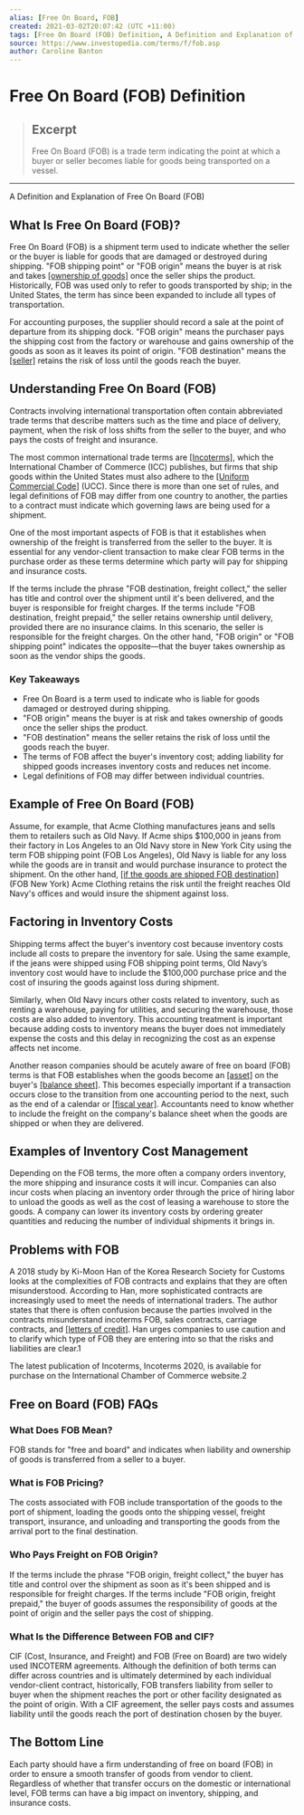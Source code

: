 ```yaml
---
alias: [Free On Board, FOB]
created: 2021-03-02T20:07:42 (UTC +11:00)
tags: [Free On Board (FOB) Definition, A Definition and Explanation of Free On Board (FOB)]
source: https://www.investopedia.com/terms/f/fob.asp
author: Caroline Banton
---
```


# Free On Board (FOB) Definition

> ## Excerpt
> Free On Board (FOB) is a trade term indicating the point at which a buyer or seller becomes liable for goods being transported on a vessel.

---

A Definition and Explanation of Free On Board (FOB)
## What Is Free On Board (FOB)?

Free On Board (FOB) is a shipment term used to indicate whether the seller or the buyer is liable for goods that are damaged or destroyed during shipping. "FOB shipping point" or "FOB origin" means the buyer is at risk and takes [[ownership of goods]](https://www.investopedia.com/articles/younginvestors/10/what-is-an-investment.asp) once the seller ships the product. Historically, FOB was used only to refer to goods transported by ship; in the United States, the term has since been expanded to include all types of transportation.

For accounting purposes, the supplier should record a sale at the point of departure from its shipping dock. "FOB origin" means the purchaser pays the shipping cost from the factory or warehouse and gains ownership of the goods as soon as it leaves its point of origin. "FOB destination" means the [[seller]](https://www.investopedia.com/terms/s/seller.asp) retains the risk of loss until the goods reach the buyer.

## Understanding Free On Board (FOB)

Contracts involving international transportation often contain abbreviated trade terms that describe matters such as the time and place of delivery, payment, when the risk of loss shifts from the seller to the buyer, and who pays the costs of freight and insurance.

The most common international trade terms are [[Incoterms]](https://www.investopedia.com/terms/i/incoterms.asp), which the International Chamber of Commerce (ICC) publishes, but firms that ship goods within the United States must also adhere to the [[Uniform Commercial Code]](https://www.investopedia.com/terms/u/uniform-commercial-code.asp) (UCC). Since there is more than one set of rules, and legal definitions of FOB may differ from one country to another, the parties to a contract must indicate which governing laws are being used for a shipment.

One of the most important aspects of FOB is that it establishes when ownership of the freight is transferred from the seller to the buyer. It is essential for any vendor-client transaction to make clear FOB terms in the purchase order as these terms determine which party will pay for shipping and insurance costs.

If the terms include the phrase "FOB destination, freight collect," the seller has title and control over the shipment until it's been delivered, and the buyer is responsible for freight charges. If the terms include "FOB destination, freight prepaid," the seller retains ownership until delivery, provided there are no insurance claims. In this scenario, the seller is responsible for the freight charges. On the other hand, "FOB origin" or "FOB shipping point" indicates the opposite—that the buyer takes ownership as soon as the vendor ships the goods.

### Key Takeaways

-   Free On Board is a term used to indicate who is liable for goods damaged or destroyed during shipping.
-   "FOB origin" means the buyer is at risk and takes ownership of goods once the seller ships the product.
-   "FOB destination" means the seller retains the risk of loss until the goods reach the buyer.
-   The terms of FOB affect the buyer's inventory cost; adding liability for shipped goods increases inventory costs and reduces net income.
-   Legal definitions of FOB may differ between individual countries.

## Example of Free On Board (FOB)

Assume, for example, that Acme Clothing manufactures jeans and sells them to retailers such as Old Navy. If Acme ships $100,000 in jeans from their factory in Los Angeles to an Old Navy store in New York City using the term FOB shipping point (FOB Los Angeles), Old Navy is liable for any loss while the goods are in transit and would purchase insurance to protect the shipment. On the other hand, [[if the goods are shipped FOB destination]](https://www.investopedia.com/ask/answers/052515/what-distinction-between-free-board-fob-shipping-point-and-destination.asp) (FOB New York) Acme Clothing retains the risk until the freight reaches Old Navy's offices and would insure the shipment against loss.

## Factoring in Inventory Costs

Shipping terms affect the buyer's inventory cost because inventory costs include all costs to prepare the inventory for sale. Using the same example, if the jeans were shipped using FOB shipping point terms, Old Navy’s inventory cost would have to include the $100,000 purchase price and the cost of insuring the goods against loss during shipment.

Similarly, when Old Navy incurs other costs related to inventory, such as renting a warehouse, paying for utilities, and securing the warehouse, those costs are also added to inventory. This accounting treatment is important because adding costs to inventory means the buyer does not immediately expense the costs and this delay in recognizing the cost as an expense affects net income.

Another reason companies should be acutely aware of free on board (FOB) terms is that FOB establishes when the goods become an [[asset]](https://www.investopedia.com/terms/a/asset.asp) on the buyer's [[balance sheet]](https://www.investopedia.com/terms/b/balancesheet.asp). This becomes especially important if a transaction occurs close to the transition from one accounting period to the next, such as the end of a calendar or [[fiscal year]](https://www.investopedia.com/terms/f/fiscalyear.asp). Accountants need to know whether to include the freight on the company's balance sheet when the goods are shipped or when they are delivered.

## Examples of Inventory Cost Management

Depending on the FOB terms, the more often a company orders inventory, the more shipping and insurance costs it will incur. Companies can also incur costs when placing an inventory order through the price of hiring labor to unload the goods as well as the cost of leasing a warehouse to store the goods. A company can lower its inventory costs by ordering greater quantities and reducing the number of individual shipments it brings in.

## Problems with FOB

A 2018 study by Ki-Moon Han of the Korea Research Society for Customs looks at the complexities of FOB contracts and explains that they are often misunderstood. According to Han, more sophisticated contracts are increasingly used to meet the needs of international traders. The author states that there is often confusion because the parties involved in the contracts misunderstand incoterms FOB, sales contracts, carriage contracts, and [[letters of credit]](https://www.investopedia.com/terms/l/letterofcredit.asp). Han urges companies to use caution and to clarify which type of FOB they are entering into so that the risks and liabilities are clear.1

The latest publication of Incoterms, Incoterms 2020, is available for purchase on the International Chamber of Commerce website.2

## Free on Board (FOB) FAQs

### What Does FOB Mean?

FOB stands for "free and board" and indicates when liability and ownership of goods is transferred from a seller to a buyer.

### What is FOB Pricing?

The costs associated with FOB include transportation of the goods to the port of shipment, loading the goods onto the shipping vessel, freight transport, insurance, and unloading and transporting the goods from the arrival port to the final destination.

### Who Pays Freight on FOB Origin?

If the terms include the phrase "FOB origin, freight collect," the buyer has title and control over the shipment as soon as it's been shipped and is responsible for freight charges. If the terms include "FOB origin, freight prepaid," the buyer of goods assumes the responsibility of goods at the point of origin and the seller pays the cost of shipping.

### What Is the Difference Between FOB and CIF?

CIF (Cost, Insurance, and Freight) and FOB (Free on Board) are two widely used INCOTERM agreements. Although the definition of both terms can differ across countries and is ultimately determined by each individual vendor-client contract, historically, FOB transfers liability from seller to buyer when the shipment reaches the port or other facility designated as the point of origin. With a CIF agreement, the seller pays costs and assumes liability until the goods reach the port of destination chosen by the buyer.

## The Bottom Line

Each party should have a firm understanding of free on board (FOB) in order to ensure a smooth transfer of goods from vendor to client. Regardless of whether that transfer occurs on the domestic or international level, FOB terms can have a big impact on inventory, shipping, and insurance costs.

